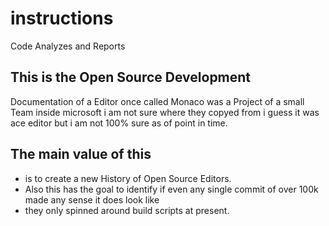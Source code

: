 # instructions
Code Analyzes and Reports

## This is the Open Source Development
Documentation of a Editor once called Monaco was a Project of a small Team inside microsoft i am not sure where they copyed from
i guess it was ace editor but i am not 100% sure as of point in time. 

## The main value of this
- is to create a new History of Open Source Editors. 
- Also this has the goal to identify if even any single commit of over 100k made any sense it does look like
- they only spinned around build scripts at present. 
